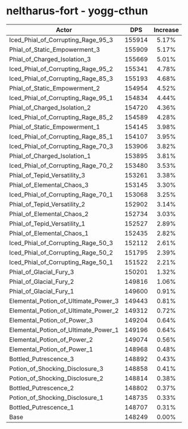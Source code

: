 # neltharus-fort - yogg-cthun
| Actor | DPS | Increase |
|---|:---:|:---:|
|Iced_Phial_of_Corrupting_Rage_95_3|155914|5.17%|
|Phial_of_Static_Empowerment_3|155909|5.17%|
|Phial_of_Charged_Isolation_3|155669|5.01%|
|Iced_Phial_of_Corrupting_Rage_95_2|155341|4.78%|
|Iced_Phial_of_Corrupting_Rage_85_3|155193|4.68%|
|Phial_of_Static_Empowerment_2|154954|4.52%|
|Iced_Phial_of_Corrupting_Rage_95_1|154834|4.44%|
|Phial_of_Charged_Isolation_2|154720|4.36%|
|Iced_Phial_of_Corrupting_Rage_85_2|154589|4.28%|
|Phial_of_Static_Empowerment_1|154145|3.98%|
|Iced_Phial_of_Corrupting_Rage_85_1|154107|3.95%|
|Iced_Phial_of_Corrupting_Rage_70_3|153906|3.82%|
|Phial_of_Charged_Isolation_1|153895|3.81%|
|Iced_Phial_of_Corrupting_Rage_70_2|153480|3.53%|
|Phial_of_Tepid_Versatility_3|153261|3.38%|
|Phial_of_Elemental_Chaos_3|153145|3.30%|
|Iced_Phial_of_Corrupting_Rage_70_1|153068|3.25%|
|Phial_of_Tepid_Versatility_2|152902|3.14%|
|Phial_of_Elemental_Chaos_2|152734|3.03%|
|Phial_of_Tepid_Versatility_1|152527|2.89%|
|Phial_of_Elemental_Chaos_1|152435|2.82%|
|Iced_Phial_of_Corrupting_Rage_50_3|152112|2.61%|
|Iced_Phial_of_Corrupting_Rage_50_2|151795|2.39%|
|Iced_Phial_of_Corrupting_Rage_50_1|151522|2.21%|
|Phial_of_Glacial_Fury_3|150201|1.32%|
|Phial_of_Glacial_Fury_2|149816|1.06%|
|Phial_of_Glacial_Fury_1|149600|0.91%|
|Elemental_Potion_of_Ultimate_Power_3|149443|0.81%|
|Elemental_Potion_of_Ultimate_Power_2|149312|0.72%|
|Elemental_Potion_of_Power_3|149204|0.64%|
|Elemental_Potion_of_Ultimate_Power_1|149196|0.64%|
|Elemental_Potion_of_Power_2|149074|0.56%|
|Elemental_Potion_of_Power_1|148968|0.48%|
|Bottled_Putrescence_3|148892|0.43%|
|Potion_of_Shocking_Disclosure_3|148858|0.41%|
|Potion_of_Shocking_Disclosure_2|148814|0.38%|
|Bottled_Putrescence_2|148802|0.37%|
|Potion_of_Shocking_Disclosure_1|148735|0.33%|
|Bottled_Putrescence_1|148707|0.31%|
|Base|148249|0.00%|
